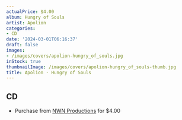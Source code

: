 ```yaml
---
actualPrice: $4.00
album: Hungry of Souls
artist: Apolion
categories:
- CD
date: '2024-03-01T06:16:37'
draft: false
images:
- /images/covers/apolion-hungry_of_souls.jpg
inStock: true
thumbnailImage: /images/covers/apolion-hungry_of_souls-thumb.jpg
title: Apolion - Hungry of Souls
---
```


## CD
* Purchase from [NWN Productions](http://shop.nwnprod.com/index.php?route=product/product&path=93&product_id=45466&sort=pd.name&order=ASC) for $4.00
